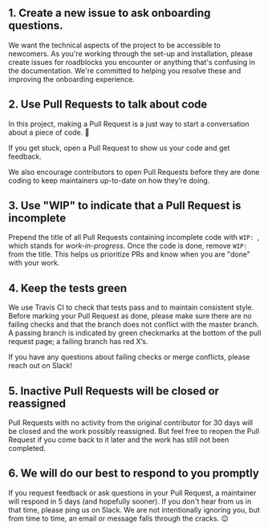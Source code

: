 ## 1. Create a new issue to ask onboarding questions.

We want the technical aspects of the project to be accessible to newcomers. As you're working through the set-up and installation, please create issues for roadblocks you encounter or anything that's confusing in the documentation. We're committed to helping you resolve these and improving the onboarding experience.  

## 2. Use Pull Requests to talk about code

In this project, making a Pull Request is a just way to start a conversation about a piece of code. :slightly_smiling_face:

If you get stuck, open a Pull Request to show us your code and get feedback.  

We also encourage contributors to open Pull Requests before they are done coding to keep maintainers up-to-date on how they’re doing.

## 3. Use "WIP" to indicate that a Pull Request is incomplete

Prepend the title of all Pull Requests containing incomplete code with `WIP: `, which stands for *work-in-progress*. Once the code is done, remove `WIP: ` from the title. This helps us prioritize PRs and know when you are "done" with your work.

## 4. Keep the tests green

We use Travis CI to check that tests pass and to maintain consistent style. Before marking your Pull Request as done, please make sure there are no failing checks and that the branch does not conflict with the master branch. A passing branch is indicated by green checkmarks at the bottom of the pull request page; a failing branch has red X’s.

If you have any questions about failing checks or merge conflicts, please reach out on Slack!

## 5. Inactive Pull Requests will be closed or reassigned

Pull Requests with no activity from the original contributor for 30 days will be closed and the work possibly reassigned. But feel free to reopen the Pull Request if you come back to it later and the work has still not been completed.

## 6. We will do our best to respond to you promptly

If you request feedback or ask questions in your Pull Request, a maintainer will respond in 5 days (and hopefully sooner). If you don't hear from us in that time, please ping us on Slack. We are not intentionally ignoring you, but from time to time, an email or message falls through the cracks. :wink:
